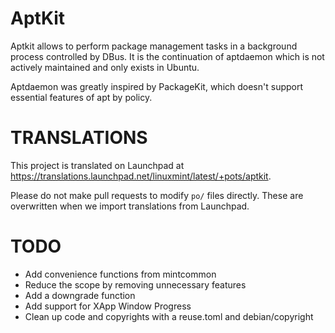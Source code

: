 # AptKit

Aptkit allows to perform package management tasks in a background process
controlled by DBus. It is the continuation of aptdaemon which is not actively
maintained and only exists in Ubuntu.

Aptdaemon was greatly inspired by PackageKit, which doesn't support
essential features of apt by policy.

# TRANSLATIONS

This project is translated on Launchpad at https://translations.launchpad.net/linuxmint/latest/+pots/aptkit.

Please do not make pull requests to modify `po/` files directly. These are overwritten when we import translations
from Launchpad.

# TODO

- Add convenience functions from mintcommon
- Reduce the scope by removing unnecessary features
- Add a downgrade function
- Add support for XApp Window Progress
- Clean up code and copyrights with a reuse.toml and debian/copyright
